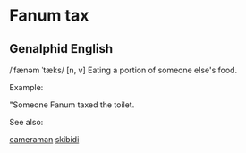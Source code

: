 # Fanum tax

## Genalphid English
/ˈfænəm ˈtæks/
[n, v] Eating a portion of someone else's food.

Example:

"Someone Fanum taxed the toilet.


See also:

<a href="cameraman.md">cameraman</a>
<a href="skibidi.md">skibidi</a>






